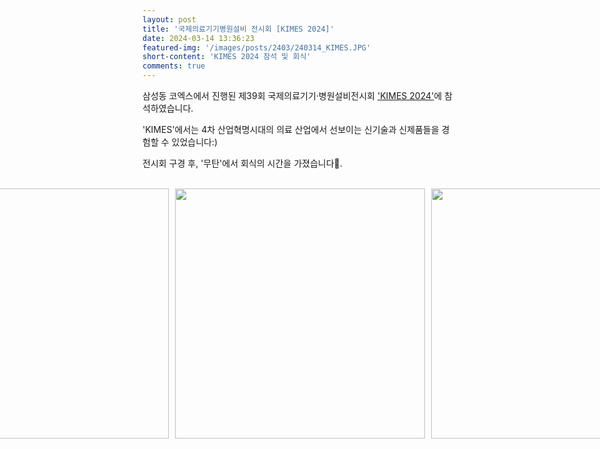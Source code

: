 ```yaml
---
layout: post
title: '국제의료기기병원설비 전시회 [KIMES 2024]'
date: 2024-03-14 13:36:23
featured-img: '/images/posts/2403/240314_KIMES.JPG'
short-content: 'KIMES 2024 참석 및 회식'
comments: true
---
```


삼성동 코엑스에서 진행된 제39회 국제의료기기·병원설비전시회 ['KIMES 2024'](https://kimes.kr/kor/index.asp)에 참석하였습니다.

'KIMES'에서는 4차 산업혁명시대의 의료 산업에서 선보이는 신기술과 신제품들을 경험할 수 있었습니다:)

전시회 구경 후, '무탄'에서 회식의 시간을 가졌습니다🤩.

<br>

<div style="display: flex; justify-content: center;">
    <span class="image featured" style="margin-right: 10px;"><img src="{{ site.baseurl }}/images/posts/2403/240314_WangBirthday.JPG" alt="" style='height: 400px; object-fit: contain;'></span>
    <span class="image featured" style="margin-right: 10px;"><img src="{{ site.baseurl }}/images/posts/2403/240314_KIMES.JPG" alt="" style='height: 400px; object-fit: contain;'></span>
    <span class="image featured"><img src="{{ site.baseurl }}/images/posts/2403/240314_kimes2.jpeg" alt="" style='height: 400px; object-fit: contain;'></span>
</div>
